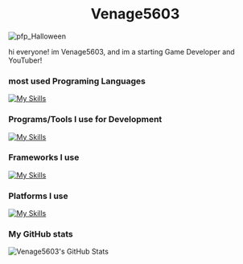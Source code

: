 <h1 align="center">Venage5603</h1>

![pfp_Halloween](https://github.com/Venage5603/Venage5603/assets/116987090/8a99c1e8-d85c-4963-84f3-87ec04dc62df)

hi everyone! im Venage5603, and im a starting Game Developer and YouTuber!
### most used Programing Languages

[![My Skills](https://skillicons.dev/icons?i=c,cs,cpp,md&theme=dark)](https://skillicons.dev)

### Programs/Tools I use for Development

[![My Skills](https://skillicons.dev/icons?i=git,unreal,visualstudio&theme=dark)](https://skillicons.dev)

### Frameworks I use
[![My Skills](https://skillicons.dev/icons?i=dotnet,gradle&theme=dark)](https://skillicons.dev)

### Platforms I use
[![My Skills](https://skillicons.dev/icons?i=discord,github,twitter&theme=dark)](https://skillicons.dev)

### My GitHub stats

![Venage5603's GitHub Stats](https://github-readme-stats.vercel.app/api?username=Venage5603&show_icons=true&theme=tokyonight)
